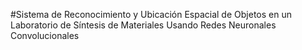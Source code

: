 #Sistema de Reconocimiento y Ubicación Espacial de Objetos en un Laboratorio de Síntesis de Materiales Usando Redes Neuronales Convolucionales
